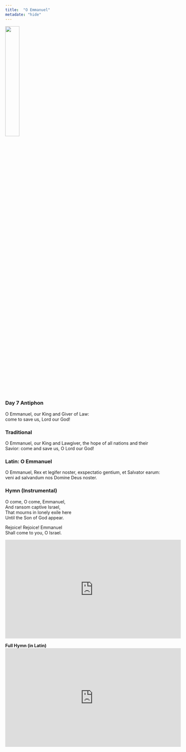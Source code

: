 ```yaml
---
title:  "O Emmanuel"
metadate: "hide"
---
```

<img src="{{ site.baseurl }}/assets/images/O_Emmanuel.png" class="drawing" style="width: 30%;">


### Day 7 Antiphon

O Emmanuel, our King and Giver of Law:<br>
come to save us, Lord our God!

### Traditional

O Emmanuel, our King and Lawgiver, the hope of all nations and their Savior: come and save us, O Lord our God!

### Latin: O Emmanuel

O Emmanuel, Rex et legifer noster, exspectatio gentium, et Salvator earum: veni ad salvandum nos Domine Deus noster.

### Hymn (Instrumental)

O come, O come, Emmanuel, <br>
And ransom captive Israel, <br>
That mourns in lonely exile here <br>
Until the Son of God appear. <br>
<p>
Rejoice! Rejoice! Emmanuel <br>
Shall come to you, O Israel. <br>
<p>


<iframe width="560" height="315" src="https://www.youtube.com/embed/iO7ySn-Swwc?si=xumV0Rn_dNgQIDnw" title="YouTube video player" frameborder="0" allow="accelerometer; autoplay; clipboard-write; encrypted-media; gyroscope; picture-in-picture; web-share" allowfullscreen></iframe>

<p>
<b>Full Hymn (in Latin)</b>

<iframe width="560" height="315" src="https://www.youtube.com/embed/mqWT9oE6EUk?si=ylUWKbXpRqrLmEx3" title="YouTube video player" frameborder="0" allow="accelerometer; autoplay; clipboard-write; encrypted-media; gyroscope; picture-in-picture; web-share" allowfullscreen></iframe>
